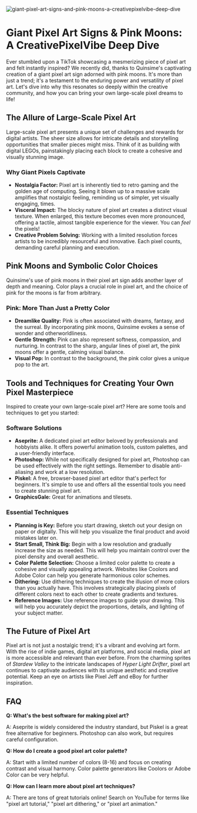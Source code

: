 ![giant-pixel-art-signs-and-pink-moons-a-creativepixelvibe-deep-dive](https://images.pexels.com/photos/12241124/pexels-photo-12241124.jpeg?auto=compress&cs=tinysrgb&fit=crop&h=627&w=1200)

# Giant Pixel Art Signs & Pink Moons: A CreativePixelVibe Deep Dive

Ever stumbled upon a TikTok showcasing a mesmerizing piece of pixel art and felt instantly inspired? We recently did, thanks to Quinsime's captivating creation of a giant pixel art sign adorned with pink moons. It's more than just a trend; it's a testament to the enduring power and versatility of pixel art. Let's dive into why this resonates so deeply within the creative community, and how you can bring your own large-scale pixel dreams to life!

## The Allure of Large-Scale Pixel Art

Large-scale pixel art presents a unique set of challenges and rewards for digital artists. The sheer size allows for intricate details and storytelling opportunities that smaller pieces might miss. Think of it as building with digital LEGOs, painstakingly placing each block to create a cohesive and visually stunning image.

### Why Giant Pixels Captivate

*   **Nostalgia Factor:** Pixel art is inherently tied to retro gaming and the golden age of computing. Seeing it blown up to a massive scale amplifies that nostalgic feeling, reminding us of simpler, yet visually engaging, times.
*   **Visceral Impact:** The blocky nature of pixel art creates a distinct visual texture. When enlarged, this texture becomes even more pronounced, offering a tactile, almost tangible experience for the viewer. You can *feel* the pixels!
*   **Creative Problem Solving:** Working with a limited resolution forces artists to be incredibly resourceful and innovative. Each pixel counts, demanding careful planning and execution.

## Pink Moons and Symbolic Color Choices

Quinsime's use of pink moons in their pixel art sign adds another layer of depth and meaning. Color plays a crucial role in pixel art, and the choice of pink for the moons is far from arbitrary.

### Pink: More Than Just a Pretty Color

*   **Dreamlike Quality:** Pink is often associated with dreams, fantasy, and the surreal. By incorporating pink moons, Quinsime evokes a sense of wonder and otherworldliness.
*   **Gentle Strength:** Pink can also represent softness, compassion, and nurturing. In contrast to the sharp, angular lines of pixel art, the pink moons offer a gentle, calming visual balance.
*   **Visual Pop:** In contrast to the background, the pink color gives a unique pop to the art.

## Tools and Techniques for Creating Your Own Pixel Masterpiece

Inspired to create your own large-scale pixel art? Here are some tools and techniques to get you started:

### Software Solutions

*   **Aseprite:** A dedicated pixel art editor beloved by professionals and hobbyists alike. It offers powerful animation tools, custom palettes, and a user-friendly interface.
*   **Photoshop:** While not specifically designed for pixel art, Photoshop can be used effectively with the right settings. Remember to disable anti-aliasing and work at a low resolution.
*   **Piskel:** A free, browser-based pixel art editor that's perfect for beginners. It's simple to use and offers all the essential tools you need to create stunning pixel art.
*   **GraphicsGale:** Great for animations and tilesets.

### Essential Techniques

*   **Planning is Key:** Before you start drawing, sketch out your design on paper or digitally. This will help you visualize the final product and avoid mistakes later on.
*   **Start Small, Think Big:** Begin with a low resolution and gradually increase the size as needed. This will help you maintain control over the pixel density and overall aesthetic.
*   **Color Palette Selection:** Choose a limited color palette to create a cohesive and visually appealing artwork. Websites like Coolors and Adobe Color can help you generate harmonious color schemes.
*   **Dithering:** Use dithering techniques to create the illusion of more colors than you actually have. This involves strategically placing pixels of different colors next to each other to create gradients and textures.
*   **Reference Images:** Use reference images to guide your drawing. This will help you accurately depict the proportions, details, and lighting of your subject matter.

## The Future of Pixel Art

Pixel art is not just a nostalgic trend; it's a vibrant and evolving art form. With the rise of indie games, digital art platforms, and social media, pixel art is more accessible and relevant than ever before. From the charming sprites of *Stardew Valley* to the intricate landscapes of *Hyper Light Drifter*, pixel art continues to captivate audiences with its unique aesthetic and creative potential. Keep an eye on artists like Pixel Jeff and eBoy for further inspiration.

## FAQ

**Q: What's the best software for making pixel art?**

A: Aseprite is widely considered the industry standard, but Piskel is a great free alternative for beginners. Photoshop can also work, but requires careful configuration.

**Q: How do I create a good pixel art color palette?**

A: Start with a limited number of colors (8-16) and focus on creating contrast and visual harmony. Color palette generators like Coolors or Adobe Color can be very helpful.

**Q: How can I learn more about pixel art techniques?**

A: There are tons of great tutorials online! Search on YouTube for terms like "pixel art tutorial," "pixel art dithering," or "pixel art animation."
